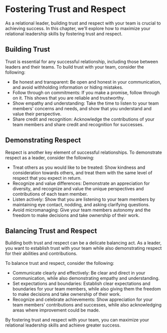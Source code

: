 Fostering Trust and Respect
====================================================================================

As a relational leader, building trust and respect with your team is crucial to achieving success. In this chapter, we'll explore how to maximize your relational leadership skills by fostering trust and respect.

Building Trust
--------------

Trust is essential for any successful relationship, including those between leaders and their teams. To build trust with your team, consider the following:

* Be honest and transparent: Be open and honest in your communication, and avoid withholding information or hiding mistakes.
* Follow through on commitments: If you make a promise, follow through on it. This shows that you are reliable and trustworthy.
* Show empathy and understanding: Take the time to listen to your team members' concerns and needs, and show that you understand and value their perspective.
* Share credit and recognition: Acknowledge the contributions of your team members and share credit and recognition for successes.

Demonstrating Respect
---------------------

Respect is another key element of successful relationships. To demonstrate respect as a leader, consider the following:

* Treat others as you would like to be treated: Show kindness and consideration towards others, and treat them with the same level of respect that you expect in return.
* Recognize and value differences: Demonstrate an appreciation for diversity, and recognize and value the unique perspectives and contributions of each team member.
* Listen actively: Show that you are listening to your team members by maintaining eye contact, nodding, and asking clarifying questions.
* Avoid micromanaging: Give your team members autonomy and the freedom to make decisions and take ownership of their work.

Balancing Trust and Respect
---------------------------

Building both trust and respect can be a delicate balancing act. As a leader, you want to establish trust with your team while also demonstrating respect for their abilities and contributions.

To balance trust and respect, consider the following:

* Communicate clearly and effectively: Be clear and direct in your communication, while also demonstrating empathy and understanding.
* Set expectations and boundaries: Establish clear expectations and boundaries for your team members, while also giving them the freedom to make decisions and take ownership of their work.
* Recognize and celebrate achievements: Show appreciation for your team members' contributions and successes, while also acknowledging areas where improvement could be made.

By fostering trust and respect with your team, you can maximize your relational leadership skills and achieve greater success.



